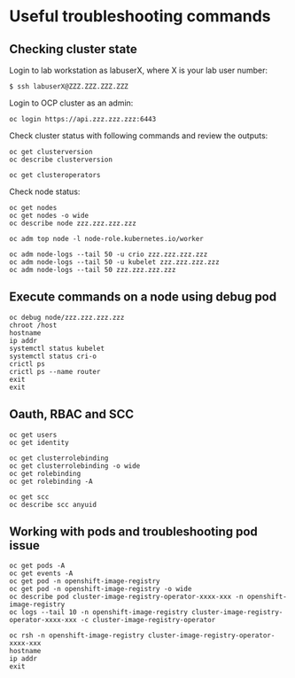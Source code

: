 
# Useful troubleshooting commands

## Checking cluster state

Login to lab workstation as labuserX, where X is your lab user number:

```
$ ssh labuserX@ZZZ.ZZZ.ZZZ.ZZZ
```

Login to OCP cluster as an admin:

```
oc login https://api.zzz.zzz.zzz:6443
```

Check cluster status with following commands and review the outputs:

```
oc get clusterversion
oc describe clusterversion

oc get clusteroperators
```

Check node status:

```
oc get nodes
oc get nodes -o wide
oc describe node zzz.zzz.zzz.zzz

oc adm top node -l node-role.kubernetes.io/worker

oc adm node-logs --tail 50 -u crio zzz.zzz.zzz.zzz
oc adm node-logs --tail 50 -u kubelet zzz.zzz.zzz.zzz
oc adm node-logs --tail 50 zzz.zzz.zzz.zzz
```

## Execute commands on a node using debug pod

```
oc debug node/zzz.zzz.zzz.zzz
chroot /host
hostname
ip addr
systemctl status kubelet
systemctl status cri-o
crictl ps
crictl ps --name router
exit
exit
```

## Oauth, RBAC and SCC

```
oc get users
oc get identity

oc get clusterrolebinding
oc get clusterrolebinding -o wide
oc get rolebinding
oc get rolebinding -A

oc get scc
oc describe scc anyuid
```

## Working with pods and troubleshooting pod issue

```
oc get pods -A
oc get events -A
oc get pod -n openshift-image-registry
oc get pod -n openshift-image-registry -o wide
oc describe pod cluster-image-registry-operator-xxxx-xxx -n openshift-image-registry
oc logs --tail 10 -n openshift-image-registry cluster-image-registry-operator-xxxx-xxx -c cluster-image-registry-operator

oc rsh -n openshift-image-registry cluster-image-registry-operator-xxxx-xxx
hostname
ip addr
exit

```

